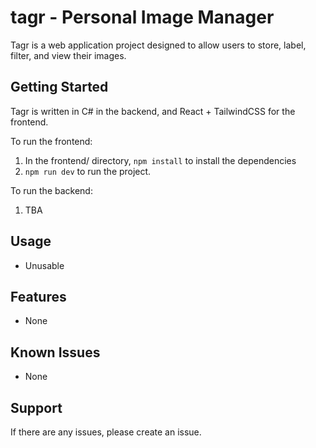 # tagr - Personal Image Manager
Tagr is a web application project designed to allow users to store, label, filter, and view their images.

## Getting Started
Tagr is written in C# in the backend, and React + TailwindCSS for the frontend.

To run the frontend:
1. In the frontend/ directory, `npm install` to install the dependencies
2. `npm run dev` to run the project.

To run the backend:
1. TBA

## Usage
- Unusable

## Features
- None

## Known Issues
- None

## Support
If there are any issues, please create an issue.


